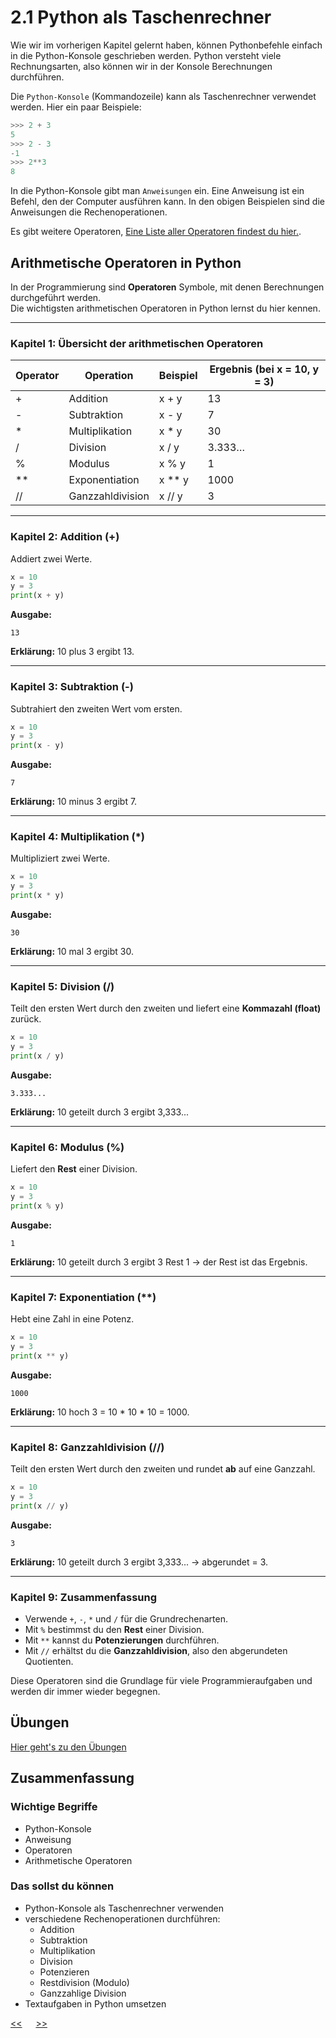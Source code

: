 # 2.1 Python als Taschenrechner

Wie wir im vorherigen Kapitel gelernt haben, können Pythonbefehle einfach in die Python-Konsole geschrieben werden.
Python versteht viele Rechnungsarten, also können wir in der Konsole Berechnungen durchführen.

Die `Python-Konsole` (Kommandozeile) kann als Taschenrechner verwendet werden. Hier ein paar Beispiele:

```python
>>> 2 + 3
5
>>> 2 - 3
-1
>>> 2**3
8
```

In die Python-Konsole gibt man `Anweisungen` ein. 
Eine Anweisung ist ein Befehl, den der Computer ausführen kann. 
In den obigen Beispielen sind die Anweisungen die Rechenoperationen.

Es gibt weitere Operatoren, 
[Eine Liste aller Operatoren findest du hier.](https://www.w3schools.com/python/python_operators.asp).

## Arithmetische Operatoren in Python

In der Programmierung sind **Operatoren** Symbole, mit denen Berechnungen durchgeführt werden.  
Die wichtigsten arithmetischen Operatoren in Python lernst du hier kennen.  

---

### Kapitel 1: Übersicht der arithmetischen Operatoren

| Operator | Operation        | Beispiel | Ergebnis (bei x = 10, y = 3) |
|----------|------------------|----------|------------------------------|
| +        | Addition         | x + y    | 13                           |
| -        | Subtraktion      | x - y    | 7                            |
| *        | Multiplikation   | x * y    | 30                           |
| /        | Division         | x / y    | 3.333…                       |
| %        | Modulus          | x % y    | 1                            |
| **       | Exponentiation   | x ** y   | 1000                         |
| //       | Ganzzahldivision | x // y   | 3                            |

---

### Kapitel 2: Addition (+)

Addiert zwei Werte.  

```python
x = 10
y = 3
print(x + y)
```

**Ausgabe:**
```text
13
```

**Erklärung:** 10 plus 3 ergibt 13.

---

### Kapitel 3: Subtraktion (-)

Subtrahiert den zweiten Wert vom ersten.  

```python
x = 10
y = 3
print(x - y)
```

**Ausgabe:**
```text
7
```

**Erklärung:** 10 minus 3 ergibt 7.

---

### Kapitel 4: Multiplikation (*)

Multipliziert zwei Werte.  

```python
x = 10
y = 3
print(x * y)
```

**Ausgabe:**
```text
30
```

**Erklärung:** 10 mal 3 ergibt 30.

---

### Kapitel 5: Division (/)

Teilt den ersten Wert durch den zweiten und liefert eine **Kommazahl (float)** zurück.  

```python
x = 10
y = 3
print(x / y)
```

**Ausgabe:**
```text
3.333...
```

**Erklärung:** 10 geteilt durch 3 ergibt 3,333...

---

### Kapitel 6: Modulus (%)

Liefert den **Rest** einer Division.  

```python
x = 10
y = 3
print(x % y)
```

**Ausgabe:**
```text
1
```

**Erklärung:** 10 geteilt durch 3 ergibt 3 Rest 1 → der Rest ist das Ergebnis.

---

### Kapitel 7: Exponentiation (**)

Hebt eine Zahl in eine Potenz.  

```python
x = 10
y = 3
print(x ** y)
```

**Ausgabe:**
```text
1000
```

**Erklärung:** 10 hoch 3 = 10 * 10 * 10 = 1000.

---

### Kapitel 8: Ganzzahldivision (//)

Teilt den ersten Wert durch den zweiten und rundet **ab** auf eine Ganzzahl.  

```python
x = 10
y = 3
print(x // y)
```

**Ausgabe:**
```text
3
```

**Erklärung:** 10 geteilt durch 3 ergibt 3,333... → abgerundet = 3.

---

### Kapitel 9: Zusammenfassung

- Verwende `+`, `-`, `*` und `/` für die Grundrechenarten.  
- Mit `%` bestimmst du den **Rest** einer Division.  
- Mit `**` kannst du **Potenzierungen** durchführen.  
- Mit `//` erhältst du die **Ganzzahldivision**, also den abgerundeten Quotienten.  

Diese Operatoren sind die Grundlage für viele Programmieraufgaben und werden dir immer wieder begegnen.




## Übungen
[Hier geht's zu den Übungen](../uebungen/UE_2.1_PythonAlsTaschenrechner.md) 

## Zusammenfassung
### Wichtige Begriffe
- Python-Konsole
- Anweisung
- Operatoren
- Arithmetische Operatoren

### Das sollst du können
- Python-Konsole als Taschenrechner verwenden
- verschiedene Rechenoperationen durchführen:
  - Addition
  - Subtraktion
  - Multiplikation
  - Division
  - Potenzieren
  - Restdivision (Modulo)
  - Ganzzahlige Division
- Textaufgaben in Python umsetzen 

[<<](02.0_ProgrammierenMitPython.md) &emsp; [>>](03.0_Variablen.md)
